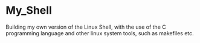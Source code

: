 # My_Shell
Building my own version of the Linux Shell, with the use of the C programming language and other linux system tools, such as makefiles etc.
